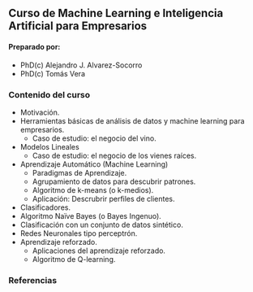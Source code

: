 ## Curso de Machine Learning e Inteligencia Artificial para Empresarios

#### Preparado por:
* PhD(c) Alejandro J. Alvarez-Socorro
* PhD(c) Tomás Vera 

### Contenido del curso 

* Motivación. 
* Herramientas básicas de análisis de datos y machine learning para empresarios. 
  * Caso de estudio: el negocio del vino. 
* Modelos Lineales
  * Caso de estudio: el negocio de los vienes raíces. 
* Aprendizaje Automático (Machine Learning)
  * Paradigmas de Aprendizaje. 
  * Agrupamiento de datos para descubrir patrones. 
  * Algoritmo de k-means (o k-medios). 
  * Aplicación: Descrubrir perfiles de clientes. 
 * Clasificadores.
  * Algoritmo Naïve Bayes (o Bayes Ingenuo). 
  * Clasificación con un conjunto de datos sintético. 
* Redes Neuronales tipo perceptrón. 
* Aprendizaje reforzado.
  * Aplicaciones del aprendizaje reforzado. 
  * Algoritmo de Q-learning.
 
 
 
### Referencias



